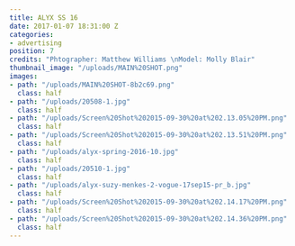 ```yaml
---
title: ALYX SS 16
date: 2017-01-07 18:31:00 Z
categories:
- advertising
position: 7
credits: "Phtographer: Matthew Williams \nModel: Molly Blair"
thumbnail_image: "/uploads/MAIN%20SHOT.png"
images:
- path: "/uploads/MAIN%20SHOT-8b2c69.png"
  class: half
- path: "/uploads/20508-1.jpg"
  class: half
- path: "/uploads/Screen%20Shot%202015-09-30%20at%202.13.05%20PM.png"
  class: half
- path: "/uploads/Screen%20Shot%202015-09-30%20at%202.13.51%20PM.png"
  class: half
- path: "/uploads/alyx-spring-2016-10.jpg"
  class: half
- path: "/uploads/20510-1.jpg"
  class: half
- path: "/uploads/alyx-suzy-menkes-2-vogue-17sep15-pr_b.jpg"
  class: half
- path: "/uploads/Screen%20Shot%202015-09-30%20at%202.14.17%20PM.png"
  class: half
- path: "/uploads/Screen%20Shot%202015-09-30%20at%202.14.36%20PM.png"
  class: half
---
```


